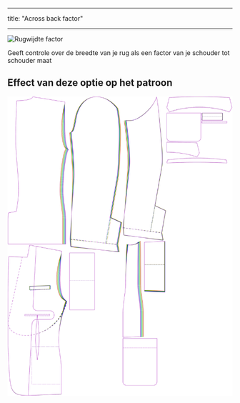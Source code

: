 - - -
title: "Across back factor"
- - -

![Rugwijdte factor](acrossbackfactor.svg)

Geeft controle over de breedte van je rug als een factor van je schouder tot schouder maat

## Effect van deze optie op het patroon

![Deze afbeelding toont het effect van deze optie door meerdere varianten die een andere waarde hebben voor deze optie te vervangen](jaeger_acrossbackfactor_sample.svg "Effect of this option on the pattern")
